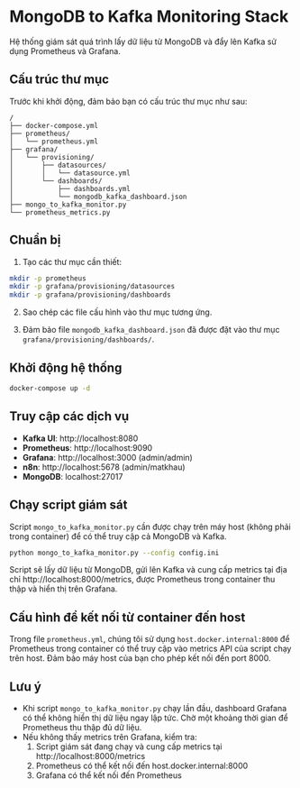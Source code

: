 # MongoDB to Kafka Monitoring Stack

Hệ thống giám sát quá trình lấy dữ liệu từ MongoDB và đẩy lên Kafka sử dụng Prometheus và Grafana.

## Cấu trúc thư mục

Trước khi khởi động, đảm bảo bạn có cấu trúc thư mục như sau:

```
/
├── docker-compose.yml
├── prometheus/
│   └── prometheus.yml
├── grafana/
│   └── provisioning/
│       ├── datasources/
│       │   └── datasource.yml
│       └── dashboards/
│           ├── dashboards.yml
│           └── mongodb_kafka_dashboard.json
├── mongo_to_kafka_monitor.py
└── prometheus_metrics.py
```

## Chuẩn bị

1. Tạo các thư mục cần thiết:

```bash
mkdir -p prometheus
mkdir -p grafana/provisioning/datasources
mkdir -p grafana/provisioning/dashboards
```

2. Sao chép các file cấu hình vào thư mục tương ứng.

3. Đảm bảo file `mongodb_kafka_dashboard.json` đã được đặt vào thư mục `grafana/provisioning/dashboards/`.

## Khởi động hệ thống

```bash
docker-compose up -d
```

## Truy cập các dịch vụ

- **Kafka UI**: http://localhost:8080
- **Prometheus**: http://localhost:9090
- **Grafana**: http://localhost:3000 (admin/admin)
- **n8n**: http://localhost:5678 (admin/matkhau)
- **MongoDB**: localhost:27017

## Chạy script giám sát

Script `mongo_to_kafka_monitor.py` cần được chạy trên máy host (không phải trong container) để có thể truy cập cả MongoDB và Kafka.

```bash
python mongo_to_kafka_monitor.py --config config.ini
```

Script sẽ lấy dữ liệu từ MongoDB, gửi lên Kafka và cung cấp metrics tại địa chỉ http://localhost:8000/metrics, được Prometheus trong container thu thập và hiển thị trên Grafana.

## Cấu hình để kết nối từ container đến host

Trong file `prometheus.yml`, chúng tôi sử dụng `host.docker.internal:8000` để Prometheus trong container có thể truy cập vào metrics API của script chạy trên host. Đảm bảo máy host của bạn cho phép kết nối đến port 8000.

## Lưu ý

- Khi script `mongo_to_kafka_monitor.py` chạy lần đầu, dashboard Grafana có thể không hiển thị dữ liệu ngay lập tức. Chờ một khoảng thời gian để Prometheus thu thập đủ dữ liệu.
- Nếu không thấy metrics trên Grafana, kiểm tra:
  1. Script giám sát đang chạy và cung cấp metrics tại http://localhost:8000/metrics
  2. Prometheus có thể kết nối đến host.docker.internal:8000
  3. Grafana có thể kết nối đến Prometheus